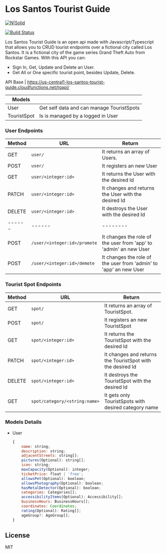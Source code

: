 # Los Santos Tourist Guide

[![N|Solid](https://cldup.com/dTxpPi9lDf.thumb.png)](https://nodesource.com/products/nsolid)

[![Build Status](https://travis-ci.org/joemccann/dillinger.svg?branch=master)](https://travis-ci.org/joemccann/dillinger)

Los Santos Tourist Guide is an open api made with Javascript/Typescript that allows you to CRUD tourist endpoints over a fictional city called Los Santos. It is a fictional city of the game series Grand Theft Auto from Rockstar Games. With this API you can:

  - Sign In, Get, Update and Delete an User.
  - Get All or One specific tourist point, besides Update, Delete.


API Base | https://us-central1-los-santos-tourist-guide.cloudfunctions.net/tgapi/

| Models |  |
| ------ | ------ |
| User | Get self data and can manage TouristSpots |
| TouristSpot | Is is managed by a logged in User |

### User Endpoints
| Method | URL | Return |
| ------ | ------ | -------- |
| GET | ```user/``` | It returns an array of Users.|
| POST | ```user/``` | It registers an new User |
| GET | ```user/<integer:id>``` | It returns the User with the desired Id |
| PATCH | ```user/<integer:id>``` | It changes and returns the User with the desired Id |
| DELETE | ```user/<integer:id>``` | It destroys the User with the desired Id |
| ------ | ------ | -------- |
| POST | ```/user/<integer:id>/promote``` | It changes the role of the user from 'app' to 'admin' an new User |
| POST | ```/user/<integer:id>/demote``` | It changes the role of the user from 'admin' to 'app' an new User |

### Tourist Spot Endpoints
| Method | URL | Return |
| ------ | ------ | -------- |
| GET | ```spot/``` | It returns an array of TouristSpot.|
| POST | ```spot/``` | It registers an new TouristSpot |
| GET | ```spot/<integer:id>``` | It returns the TouristSpot with the desired Id |
| PATCH | ```spot/<integer:id>``` | It changes and returns the TouristSpot with the desired Id |
| DELETE | ```spot/<integer:id>``` | It destroys the TouristSpot with the desired Id |get /spot/category/:name
| GET | ```spot/category/<string:name>``` | It gets only TouristSpots with desired category name |

### Models Details

* User
    ```js
    {
        name: string;
        description: string;
        adjacentStreets: string[];
        pictures(Optional): string[];
        icon: string;
        maxCapacity(Optional): integer;
        ticketPrice: float | 'free';
        allowsPet(Optional): boolean;
        allowsPhotography(Optional): boolean;
        hasMetalDetector(Optional): boolean;
        categories: Categories[];
        accessibilityItems(Optional): Accessibility[];
        businessHours: BusinessHours[];
        coordinates: Coordinates;
        rating(Optional): Rating[];
        ageGroup?: AgeGroup[];
    }
    ```

License
----

MIT
